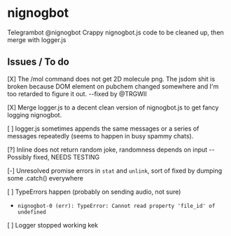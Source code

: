 # nignogbot

Telegrambot @nignogbot
Crappy nignogbot.js code to be cleaned up, then merge with logger.js 

## Issues / To do

[X] The /mol command does not get 2D molecule png. The jsdom shit is broken because DOM element on pubchem changed somewhere and I'm too retarded to figure it out.
--fixed by @TRGWII
    
[X] Merge logger.js to a decent clean version of nignogbot.js to get fancy logging nignogbot.

[ ] logger.js sometimes appends the same messages or a series of messages repeatedly (seems to happen in busy spammy chats).

[?] Inline does not return random joke, randomness depends on input -- Possibly fixed, NEEDS TESTING

[-] Unresolved promise errors in `stat` and `unlink`, sort of fixed by dumping some .catch() everywhere

[ ] TypeErrors happen (probably on sending audio, not sure)
-    `nignogbot-0 (err): TypeError: Cannot read property 'file_id' of undefined`

[ ] Logger stopped working kek